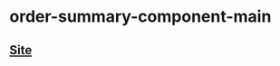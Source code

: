 # order-summary-component-main

## [Site](https://yoann-chaperon.github.io/order-summary-component-main/)
